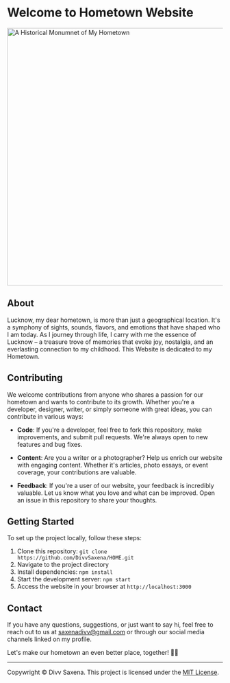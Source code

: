 # Welcome to Hometown Website

<img src="https://www.fabhotels.com/blog/wp-content/uploads/2019/03/1000x650-7.jpg" alt="A Historical Monumnet of My Hometown" width="600px">

## About
Lucknow, my dear hometown, is more than just a geographical location. It's a symphony of sights, sounds, flavors, and emotions that have shaped who I am today. As I journey through life, I carry with me the essence of Lucknow – a treasure trove of memories that evoke joy, nostalgia, and an everlasting connection to my childhood.
This Website is dedicated to my Hometown.

## Contributing

We welcome contributions from anyone who shares a passion for our hometown and wants to contribute to its growth. Whether you're a developer, designer, writer, or simply someone with great ideas, you can contribute in various ways:

- **Code**: If you're a developer, feel free to fork this repository, make improvements, and submit pull requests. We're always open to new features and bug fixes.

- **Content**: Are you a writer or a photographer? Help us enrich our website with engaging content. Whether it's articles, photo essays, or event coverage, your contributions are valuable.

- **Feedback**: If you're a user of our website, your feedback is incredibly valuable. Let us know what you love and what can be improved. Open an issue in this repository to share your thoughts.

## Getting Started

To set up the project locally, follow these steps:

1. Clone this repository: `git clone https://github.com/DivvSaxena/HOME.git`
2. Navigate to the project directory
3. Install dependencies: `npm install`
4. Start the development server: `npm start`
5. Access the website in your browser at `http://localhost:3000`

## Contact

If you have any questions, suggestions, or just want to say hi, feel free to reach out to us at saxenadivv@gmail.com or through our social media channels linked on my profile.

Let's make our hometown an even better place, together! 🏡🌟

---
Copywright © Divv Saxena. This project is licensed under the [MIT License](LICENSE).
